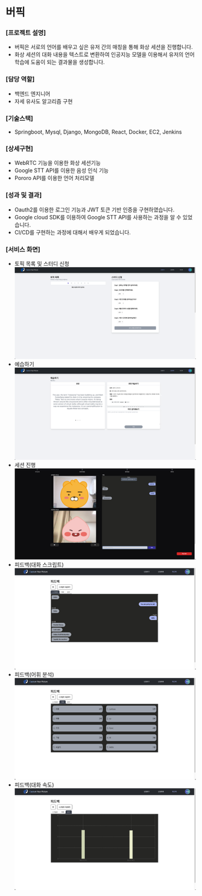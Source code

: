 버픽
====

### [프로젝트 설명]
- 버픽은 서로의 언어를 배우고 싶은 유저 간의 매칭을 통해 화상 세션을 진행합니다.
- 화상 세션의 대화 내용을 텍스트로 변환하여 인공지능 모델을 이용해서 유저의 언어학습에 도움이 되는 결과물을 생성합니다.

### [담당 역할]
- 백엔드 엔지니어
- 자세 유사도 알고리즘 구현

### [기술스택]
 - Springboot, Mysql, Django, MongoDB, React, Docker, EC2, Jenkins

### [상세구현]
- WebRTC 기능을 이용한 화상 세션기능
- Google STT API를 이용한 음성 인식 기능
- Pororo API를 이용한 언어 처리모델

### [성과 및 결과]
- Oauth2를 이용한 로그인 기능과 JWT 토큰 기반 인증을 구현하였습니다.
- Google cloud SDK를 이용하여 Google STT API를 사용하는 과정을 알 수 있었습니다.
- CI/CD를 구현하는 과정에 대해서 배우게 되었습니다.

### [서비스 화면]
- 토픽 목록 및 스터디 신청
![reserve](./img/reserve.png)
- 예습하기
![preview](./img/preview.png)
- 세션 진행
![session_chat](./img/session_chat.jpg)
- 피드백(대화 스크립트)
![script](./img/script.png)
- 피드백(어휘 분석)
![voca](./img/voca.png)
- 피드백(대화 속도)
![speed](./img/speed.png)
